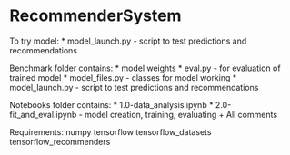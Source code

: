 # RecommenderSystem

To try model:
      * model_launch.py - script to test predictions and recommendations

Benchmark folder contains: 
      * model weights
      * eval.py - for evaluation of trained model
      * model_files.py - classes for model working
      * model_launch.py - script to test predictions and recommendations

Notebooks folder contains:
      * 1.0-data_analysis.ipynb
      * 2.0-fit_and_eval.ipynb - model creation, training, evaluating + All comments




Requirements:
numpy
tensorflow
tensorflow_datasets
tensorflow_recommenders
